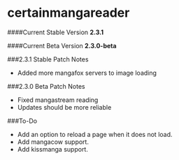 # certainmangareader

####Current Stable Version
**2.3.1**

####Current Beta Version
**2.3.0-beta**

###2.3.1 Stable Patch Notes
- Added more mangafox servers to image loading

###2.3.0 Beta Patch Notes
- Fixed mangastream reading
- Updates should be more reliable

###To-Do
- Add an option to reload a page when it does not load.
- Add mangacow support.
- Add kissmanga support.
